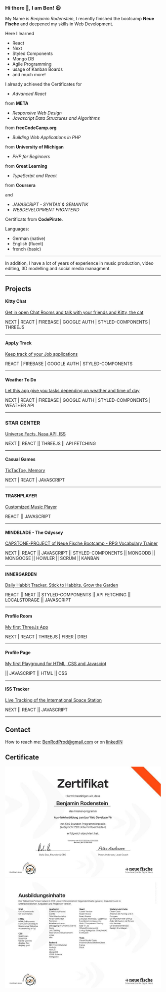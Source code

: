 ### Hi there 👋, I am Ben! :smiley:



My Name is *Benjamin Rodenstein*, I recently finished the bootcamp **Neue Fische** and deepened my skills in Web Development.

Here I learned 
- React
- Next
- Styled Components
- Mongo DB
- Agile Programming
- usage of Kanban Boards
- and much more!

I already achieved the Certificates for 

- *Advanced React*

from **META**

- *Responsive Web Design*
- *Javascript Data Structures and Algorithms* 

from **freeCodeCamp.org** 

- *Building Web Applications in PHP*

from **University of Michigan**

- *PHP for Beginners*

from **Great Learning**

- *TypeScript and React*

from **Coursera**

and

- *JAVASCRIPT - SYNTAX & SEMANTIK*
- *WEBDEVELOPMENT FRONTEND* 

Certificats from **CodePirate**.

Languages:
- German (native)
- English (fluent)
- french (basic)

---

In addition, I have a lot of years of experience in music production, video editing, 3D modelling and social media managment.

---

## Projects

#### Kitty Chat

[Get in open Chat Rooms and talk with your friends and Kitty, the cat](https://chitty-chat-indol.vercel.app/)

NEXT | REACT | FIREBASE | GOOGLE AUTH | STYLED-COMPONENTS | THREEJS

---

#### AppLy Track

[Keep track of your Job applications](https://benrodprod.github.io/AppLyTrack/)

REACT | FIREBASE | GOOGLE AUTH | STYLED-COMPONENTS

---

#### Weather To Do

[Let this app give you tasks depending on weather and time of day](https://weather-to-do.vercel.app/)

NEXT | REACT | FIREBASE | GOOGLE AUTH | STYLED-COMPONENTS | WEATHER API

---


### STAR CENTER

[Universe Facts, Nasa API, ISS](https://star-center.vercel.app/)

NEXT || REACT || THREEJS || API FETCHING

---

#### Casual Games

[TicTacToe, Memory](https://casual-games.vercel.app/)

NEXT | REACT | JAVASCRIPT

---

#### TRASHPLAYER

[Customized Music Player](https://benrodprod.github.io/TrashPlayer/)

REACT || JAVASCRIPT

---

#### MINDBLADE - The Odyssey

[CAPSTONE-PROJECT of Neue Fische Bootcamp - RPG Vocabulary Trainer](https://capstone-project-kohl-seven.vercel.app/)

NEXT || REACT || JAVASCRIPT || STYLED-COMPONENTS || MONGODB || MONGOOSE || HOWLER || SCRUM || KANBAN

---

#### INNERGARDEN

[Daily Habbit Tracker, Stick to Habbits, Grow the Garden](https://innergarden.vercel.app/)

REACT || NEXT || STYLED-COMPONENTS || API FETCHING || LOCALSTORAGE || JAVASCRIPT


---



#### Profile Room

[My first ThreeJs App](https://profile-room.vercel.app/)

NEXT | REACT | THREEJS | FIBER | DREI

---

#### Profile Page

[My first Playground for HTML, CSS and Javascipt](https://benrodprod.github.io/Profile_Page/html/index.html)

|| JAVASCRIPT || HTML || CSS

---

#### ISS Tracker

[Live Tracking of the International Space Station](https://iss-tracker-five.vercel.app/)

NEXT || REACT || JAVASCRIPT

---

## Contact

How to reach me: BenRodProd@gmail.com
or on [linkedIN](https://www.linkedin.com/in/benjamin-rodenstein-26aabb26a/)

## Certificate

![Neue Fische Bootcamp](https://github.com/BenRodProd/BenRodProd/blob/BenRodProd/certificate-Benjamin_Rodenstein-Page1.jpg)
![Neue Fische Bootcamp](https://github.com/BenRodProd/BenRodProd/blob/BenRodProd/certificate-Benjamin_Rodenstein-Page2.jpg)
